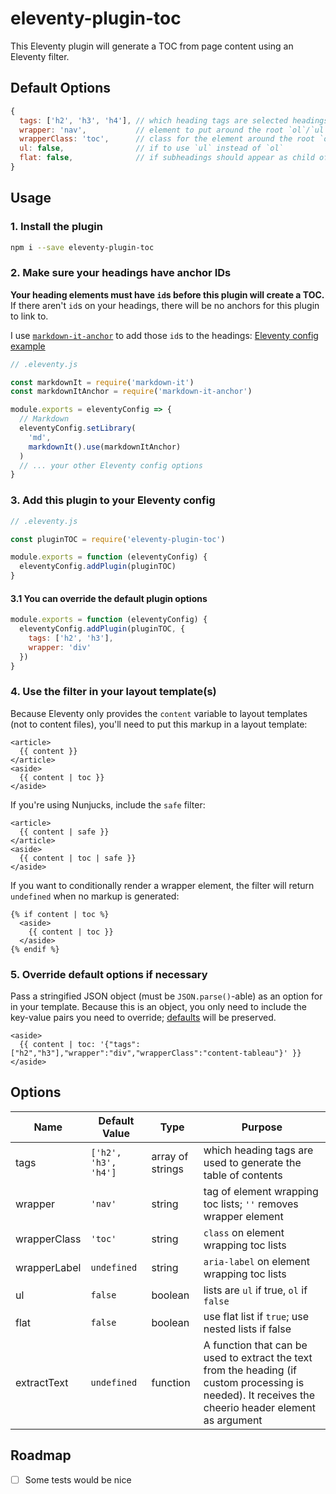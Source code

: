 # eleventy-plugin-toc

This Eleventy plugin will generate a TOC from page content using an Eleventy filter.

## Default Options

```js
{
  tags: ['h2', 'h3', 'h4'], // which heading tags are selected headings must each have an ID attribute
  wrapper: 'nav',           // element to put around the root `ol`/`ul`
  wrapperClass: 'toc',      // class for the element around the root `ol`/`ul`
  ul: false,                // if to use `ul` instead of `ol`
  flat: false,              // if subheadings should appear as child of parent or as a sibling
}
```

## Usage

### 1. Install the plugin

```sh
npm i --save eleventy-plugin-toc
```

### 2. Make sure your headings have anchor IDs

**Your heading elements must have `id`s before this plugin will create a TOC.** If there aren't `id`s on your headings, there will be no anchors for this plugin to link to.

I use [`markdown-it-anchor`](https://www.npmjs.com/package/markdown-it-anchor) to add those `id`s to the headings: [Eleventy config example](https://github.com/jdsteinbach/jdsteinbach.github.io/blob/blog/.eleventy.js)

```js
// .eleventy.js

const markdownIt = require('markdown-it')
const markdownItAnchor = require('markdown-it-anchor')

module.exports = eleventyConfig => {
  // Markdown
  eleventyConfig.setLibrary(
    'md',
    markdownIt().use(markdownItAnchor)
  )
  // ... your other Eleventy config options
}
```

### 3. Add this plugin to your Eleventy config

```js
// .eleventy.js

const pluginTOC = require('eleventy-plugin-toc')

module.exports = function (eleventyConfig) {
  eleventyConfig.addPlugin(pluginTOC)
}
```

#### 3.1 You can override the default plugin options

```js
module.exports = function (eleventyConfig) {
  eleventyConfig.addPlugin(pluginTOC, {
    tags: ['h2', 'h3'],
    wrapper: 'div'
  })
}
```

### 4. Use the filter in your layout template(s)

Because Eleventy only provides the `content` variable to layout templates (not to content files), you'll need to put this markup in a layout template:

```liquid
<article>
  {{ content }}
</article>
<aside>
  {{ content | toc }}
</aside>
```

If you're using Nunjucks, include the `safe` filter:

```njk
<article>
  {{ content | safe }}
</article>
<aside>
  {{ content | toc | safe }}
</aside>
```

If you want to conditionally render a wrapper element, the filter will return `undefined` when no markup is generated:


```liquid
{% if content | toc %}
  <aside>
    {{ content | toc }}
  </aside>
{% endif %}
```

### 5. Override default options if necessary

Pass a stringified JSON object (must be `JSON.parse()`-able) as an option for in your template. Because this is an object, you only need to include the key-value pairs you need to override; [defaults](#default-options) will be preserved.

```liquid
<aside>
  {{ content | toc: '{"tags":["h2","h3"],"wrapper":"div","wrapperClass":"content-tableau"}' }}
</aside>
```

## Options

| Name | Default Value | Type | Purpose |
| --- | --- | --- | --- |
| tags | `['h2', 'h3', 'h4']` | array of strings | which heading tags are used to generate the table of contents |
| wrapper | `'nav'` | string | tag of element wrapping toc lists; `''` removes wrapper element |
| wrapperClass | `'toc'` | string | `class` on element wrapping toc lists |
| wrapperLabel | `undefined` | string | `aria-label` on element wrapping toc lists |
| ul | `false` | boolean | lists are `ul` if true, `ol` if `false` |
| flat | `false` | boolean | use flat list if `true`; use nested lists if false |
| extractText | `undefined` | function | A function that can be used to extract the text from the heading (if custom processing is needed). It receives the cheerio header element as argument |

## Roadmap

- [ ] Some tests would be nice
